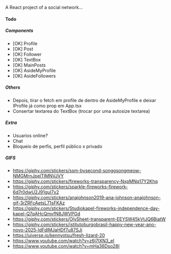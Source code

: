 A React project of a social network...

#### Todo

##### Components

- [OK] Profile
- [OK] Post
- [OK] Follower
- [OK] TextBox
- [OK] MainPosts
- [OK] AsideMyProfile
- [OK] AsideFollowers

##### Others

- Depois, tirar o fetch em profile de dentro de AsideMyProfile e deixar IProfile já como prop em App.tsx
- Consertar textarea do TextBox (trocar por uma autosize textarea)

##### Extra

- Usuarios online?
- Chat
- Bloqueio de perfis, perfil público x privado

##### GIFS

- https://giphy.com/stickers/ssm-bysecond-songgsongmeow-NMGMrnJpelTIMNVJVY
- https://giphy.com/stickers/fireworks-transparency-NxpMNq17Y2Khq
- https://giphy.com/stickers/sparkle-fireworks-firework-6d7r0dwU2J91guI7x2
- https://giphy.com/stickers/anajohnson2019-ana-johnson-anajohnson-gif-3rZRFcAetsL71sFKAz
- https://giphy.com/stickers/Studiokapel-fireworks-independence-day-kapel-Q7qAHcQmvfN8JWVPGd
- https://giphy.com/stickers/OlySheet-transparent-EEYSW45kVtJQ6BiatW
- https://giphy.com/stickers/istitutoburgobrasil-happy-new-year-ano-novo-2025-ldFdlMJaHDf7u87SJi
- https://uiverse.io/kennyotsu/fresh-lizard-20
- https://www.youtube.com/watch?v=z6j7lXN3_eI
- https://www.youtube.com/watch?v=mHa36Dso28I
